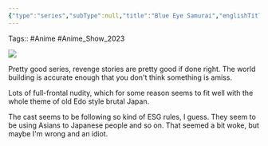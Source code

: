 ```yaml
---
{"type":"series","subType":null,"title":"Blue Eye Samurai","englishTitle":"Blue Eye Samurai","year":"2023","dataSource":"OMDbAPI","url":"https://www.imdb.com/title/tt13309742/","id":"tt13309742","plot":"Driven by a dream of revenge against those who made her an outcast in Edo-period Japan, a young warrior cuts a bloody path toward her destiny.","genres":["Animation","Action","Adventure"],"writer":["Michael Green","Amber Noizumi"],"studio":null,"episodes":8,"duration":"45 min per episode","onlineRating":8.8,"actors":["Maya Erskine","George Takei","Masi Oka"],"image":"https://m.media-amazon.com/images/M/MV5BNDg5YjhiNmUtYjI5NC00MDEyLWI5MjUtZTRhM2EwZGZhNWM3XkEyXkFqcGdeQXVyMDc5ODIzMw@@._V1_SX300.jpg","released":true,"streamingServices":null,"airing":false,"airedFrom":"03/11/2023","airedTo":"unknown","watched":true,"lastWatched":"2023-12-31","personalRating":8.1,"tags":["mediaDB/tv/series"],"status":"🟢 watched","dateWatched":"2023-12-31","rating":"⭐ 8.1","dg-publish":true,"permalink":"/media-db/series/blue-eye-samurai-2023/","dgPassFrontmatter":true,"noteIcon":"3","created":"2024-01-01T12:02:18.992+05:30","updated":"2024-01-01T12:12:05.247+05:30"}
---
```


Tags:: #Anime #Anime_Show_2023 

<img src="https://m.media-amazon.com/images/M/MV5BNDg5YjhiNmUtYjI5NC00MDEyLWI5MjUtZTRhM2EwZGZhNWM3XkEyXkFqcGdeQXVyMDc5ODIzMw@@._V1_SX300.jpg">

Pretty good series, revenge stories are pretty good if done right. The world building is accurate enough that you don't think something is amiss.

Lots of full-frontal nudity, which for some reason seems to fit well with the whole theme of old Edo style brutal Japan.

The cast seems to be following so kind of ESG rules, I guess. They seem to be using Asians to Japanese people and so on. That seemed a bit woke, but maybe I'm wrong and an idiot.